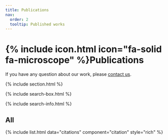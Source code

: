 ```yaml
---
title: Publications
nav:
  order: 2
  tooltip: Published works
---
```


# {% include icon.html icon="fa-solid fa-microscope" %}Publications

If you have any question about our work, please [contact us](https://evolinus.github.io/zooe/contact/).

{% include section.html %}

{% include search-box.html %}

{% include search-info.html %}


## All

{% 
  include list.html
  data="citations"
  component="citation"
  style="rich" 
%}




